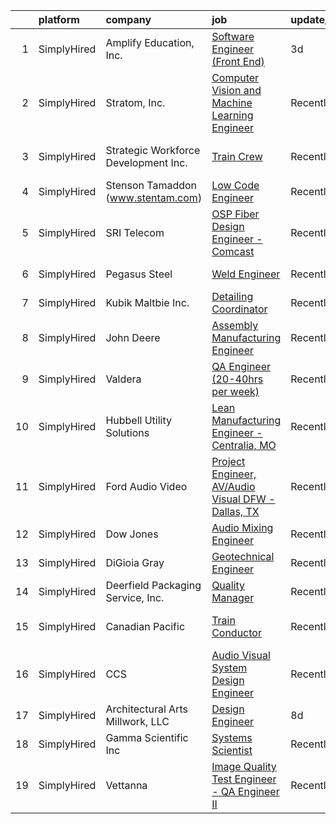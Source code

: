 

|    | platform    | company                              | job                                                                                                                                                            | update_time   | location                  |
|---:|:------------|:-------------------------------------|:---------------------------------------------------------------------------------------------------------------------------------------------------------------|:--------------|:--------------------------|
|  1 | SimplyHired | Amplify Education, Inc.              | [Software Engineer (Front End)](https://www.simplyhired.com/job/EaIzlRz2GMX4x3Y7SnM9jQU_AQTx213ganUvjjE63gSdDI9MWDAbzA?q=visual+engineer)                      | 3d            | Remote                    |
|  2 | SimplyHired | Stratom, Inc.                        | [Computer Vision and Machine Learning Engineer](https://www.simplyhired.com/job/HwCFKXmXYJQ6v-lNwF_PQZwJPPDbFSHZTk3C6JrKbDThuMbJnNXflQ?q=visual+engineer)      | Recently      | Boulder, CO               |
|  3 | SimplyHired | Strategic Workforce Development Inc. | [Train Crew](https://www.simplyhired.com/job/unHnDR2a8QgT4W3dlttm8YQyiIryArvLxhBKvGcfkbPP9gIWmle8Qg?q=visual+engineer)                                         | Recently      | Herington, KS +1 location |
|  4 | SimplyHired | Stenson Tamaddon (www.stentam.com)   | [Low Code Engineer](https://www.simplyhired.com/job/UQBcO-M5vQ0wgf_xwVww2whshhze0whOA98Iadi5kwEDQrD14BDC6A?q=visual+engineer)                                  | Recently      | Phoenix, AZ               |
|  5 | SimplyHired | SRI Telecom                          | [OSP Fiber Design Engineer - Comcast](https://www.simplyhired.com/job/kKdHGrNwhd5FjcQxPFsPZY5RoBqevw8zwlYWZ5CLVo-cGCV5i6er9g?q=visual+engineer)                | Recently      | Remote +1 location        |
|  6 | SimplyHired | Pegasus Steel                        | [Weld Engineer](https://www.simplyhired.com/job/fYDZ-uFyEkyqkCi35JDdnEJcnZhOFAxAAhkfqq4om5QHIUkKZ1_CxA?q=visual+engineer)                                      | Recently      | Ladson, SC                |
|  7 | SimplyHired | Kubik Maltbie Inc.                   | [Detailing Coordinator](https://www.simplyhired.com/job/SB8H8YMqs5zWzhNXD4MUw9nkNUAg2M1OQdt2PbeNL8dim4Jh-T9I4g?q=visual+engineer)                              | Recently      | Marlton, NJ               |
|  8 | SimplyHired | John Deere                           | [Assembly Manufacturing Engineer](https://www.simplyhired.com/job/5iFFDhYB-6Dql6hREaAy70adx0JrTMcc-W1LEYvGT_M6aOrKs4NJhw?q=visual+engineer)                    | Recently      | Dubuque, IA               |
|  9 | SimplyHired | Valdera                              | [QA Engineer (20-40hrs per week)](https://www.simplyhired.com/job/Px7S1g5294yIX1imvIY6_GnFzH85keK7yj3OwNwJHVhxsWsTvHsxSA?q=visual+engineer)                    | Recently      | Remote                    |
| 10 | SimplyHired | Hubbell Utility Solutions            | [Lean Manufacturing Engineer - Centralia, MO](https://www.simplyhired.com/job/tb9NSGxeKXgHVTYNOyE1ukGsdo_4_gnVEweV8R0hqHPXfsMQ68UHEQ?q=visual+engineer)        | Recently      | Centralia, MO             |
| 11 | SimplyHired | Ford Audio Video                     | [Project Engineer, AV/Audio Visual DFW - Dallas, TX](https://www.simplyhired.com/job/SqO1zkYJXds3Ng8Uxd7vbendc50tIDIkfx6j5w-tHNryLFxGYFNo5A?q=visual+engineer) | Recently      | Dallas, TX                |
| 12 | SimplyHired | Dow Jones                            | [Audio Mixing Engineer](https://www.simplyhired.com/job/mYBxqupVmRoT43f7LmDVlrB_XLeqR2fODO2G3gz--Ccz5u-QLSZRUg?q=visual+engineer)                              | Recently      | New York, NY              |
| 13 | SimplyHired | DiGioia Gray                         | [Geotechnical Engineer](https://www.simplyhired.com/job/0ULkxwt6RlJIgUkOm0erK33Df9ZYCMYjgFPK0V5jBjivjum255AonQ?q=visual+engineer)                              | Recently      | Gilbert, AZ               |
| 14 | SimplyHired | Deerfield Packaging Service, Inc.    | [Quality Manager](https://www.simplyhired.com/job/HxZiA8Vn-3-YvwDkuY6sMPs7Z1DCHRlY-Xn4ooJhZbQIilAOQmM52g?q=visual+engineer)                                    | Recently      | Turners Falls, MA         |
| 15 | SimplyHired | Canadian Pacific                     | [Train Conductor](https://www.simplyhired.com/job/zAeDeWYrVHBFKFPpNygRbJq_8RLl1pfvlAVWTMkZBpX2ULps7Gjsjw?q=visual+engineer)                                    | Recently      | Portage, WI +10 locations |
| 16 | SimplyHired | CCS                                  | [Audio Visual System Design Engineer](https://www.simplyhired.com/job/ary5z9j2es4oPMAOjusLJHyf7K-36e4_CuOld61njGzpItTv9_0cKA?q=visual+engineer)                | Recently      | Denver, CO                |
| 17 | SimplyHired | Architectural Arts Millwork, LLC     | [Design Engineer](https://www.simplyhired.com/job/sNrMczePWbfedrOk5cBtfVmr3rUeCruPP7bw_OtJ_L4S-UAVldnEnA?q=visual+engineer)                                    | 8d            | Des Moines, IA            |
| 18 | SimplyHired | Gamma Scientific Inc                 | [Systems Scientist](https://www.simplyhired.com/job/PDWdyjpM5wtOoHm8GbOot34XUIkZL9izEQx4inJCRZcU_LaF-kbm0A?q=visual+engineer)                                  | Recently      | San Diego, CA             |
| 19 | SimplyHired | Vettanna                             | [Image Quality Test Engineer - QA Engineer II](https://www.simplyhired.com/job/lVQgj6-ZezFdf5mMFN0pHuZeTpu6fa_zMZEck0xFlayh5bZeU9WfEQ?q=visual+engineer)       | Recently      | Sunnyvale, CA             |